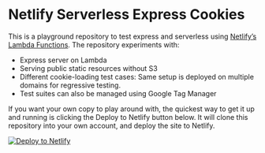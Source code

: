 # Netlify Serverless Express Cookies

This is a playground repository to test express and serverless using [Netlify’s Lambda Functions](https://www.netlify.com/docs/functions). The repository experiments with: 

- Express server on Lambda
- Serving public static resources without S3
- Different cookie-loading test cases: Same setup is deployed on multiple domains for regressive testing.
- Test suites can also be managed using Google Tag Manager

If you want your own copy to play around with, the quickest way to get it up and running is clicking the Deploy to Netlify button below. It will clone this repository into your own account, and deploy the site to Netlify.

[![Deploy to Netlify](https://www.netlify.com/img/deploy/button.svg)](https://app.netlify.com/start/deploy?repository=https://github.com/ojaswa1942/serverless-express-cookie)

